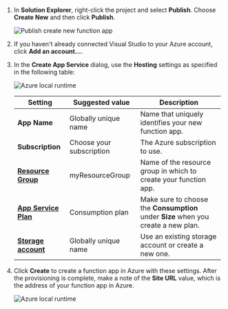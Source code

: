 1. In **Solution Explorer**, right-click the project and select **Publish**. Choose **Create New**  and then click **Publish**. 

    ![Publish create new function app](./media/functions-vstools-publish/functions-vstools-publish-new-function-app.png)

2. If you haven't already connected Visual Studio to your Azure account, click **Add an account...**.  

3. In the **Create App Service** dialog, use the **Hosting** settings as specified in the following table: 

    ![Azure local runtime](./media/functions-vstools-publish/functions-vstools-publish.png)

    | Setting      | Suggested value  | Description                                |
    | ------------ |  ------- | -------------------------------------------------- |
    | **App Name** | Globally unique name | Name that uniquely identifies your new function app. |
    | **Subscription** | Choose your subscription | The Azure subscription to use. |
    | **[Resource Group](../articles/azure-resource-manager/resource-group-overview.md)** | myResourceGroup |  Name of the resource group in which to create your function app. |
    | **[App Service Plan](../articles/azure-functions/functions-scale.md)** | Consumption plan | Make sure to choose the **Consumption** under **Size** when you create a new plan.  |
    | **[Storage account](../articles/storage/storage-create-storage-account.md#create-a-storage-account)** | Globally unique name | Use an existing storage account or create a new one.   |

4. Click **Create** to create a function app in Azure with these settings. After the provisioning is complete, make a note of the **Site URL** value, which is the address of your function app in Azure. 

    ![Azure local runtime](./media/functions-vstools-publish/functions-vstools-publish-profile.png)
